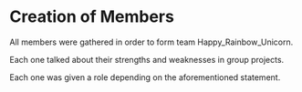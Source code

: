 # Creation of Members

All members were gathered in order to form team Happy_Rainbow_Unicorn.

Each one talked about their strengths and weaknesses in group projects.

Each one was given a role depending on the aforementioned statement. 
